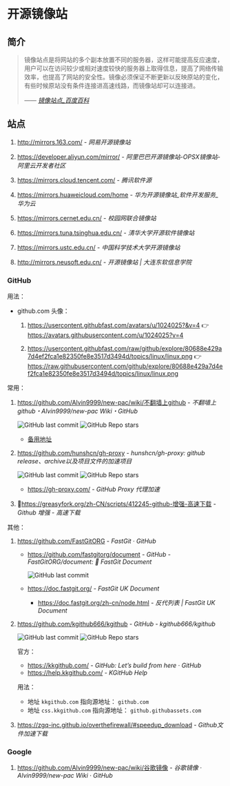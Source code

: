# 开源镜像站

## 简介

> 镜像站点是将网站的多个副本放置不同的服务器，这样可能提高反应速度，用户可以在访问较少或相对速度较快的服务器上取得信息，提高了网络传输效率，也提高了网站的安全性。镜像必须保证不断更新以反映原站的变化，有些时候原站没有条件连接进高速线路，而镜像站却可以连接进。
>
> <cite>—— [镜像站点_百度百科](https://baike.baidu.com/item/%E9%95%9C%E5%83%8F%E7%AB%99%E7%82%B9/86110)</cite>

## 站点

1. http://mirrors.163.com/ - *网易开源镜像站*

2. https://developer.aliyun.com/mirror/ - *阿里巴巴开源镜像站-OPSX镜像站-阿里云开发者社区*

3. https://mirrors.cloud.tencent.com/ - *腾讯软件源*

4. https://mirrors.huaweicloud.com/home - *华为开源镜像站_软件开发服务_华为云*

5. https://mirrors.cernet.edu.cn/ - *校园网联合镜像站*

6. https://mirrors.tuna.tsinghua.edu.cn/ - *清华大学开源软件镜像站*

7. https://mirrors.ustc.edu.cn/ - *中国科学技术大学开源镜像站*

8. http://mirrors.neusoft.edu.cn/ - *开源镜像站 | 大连东软信息学院*

### GitHub

用法：

- github.com 头像：

    1. https://usercontent.githubfast.com/avatars/u/1024025?&v=4 👉 https://avatars.githubusercontent.com/u/1024025?v=4

    2. https://usercontent.githubfast.com/raw/github/explore/80688e429a7d4ef2fca1e82350fe8e3517d3494d/topics/linux/linux.png 👉 https://raw.githubusercontent.com/github/explore/80688e429a7d4ef2fca1e82350fe8e3517d3494d/topics/linux/linux.png

常用：

1. <https://github.com/Alvin9999/new-pac/wiki/不翻墙上github> - *不翻墙上 github・Alvin9999/new-pac Wiki・GitHub*

    ![GitHub last commit](https://img.shields.io/github/last-commit/Alvin9999/new-pac?color=blue&logo=github)
    ![GitHub Repo stars](https://img.shields.io/github/stars/Alvin9999/new-pac?style=social)

    - [备用地址](https://bku7.xyz/不翻墙上github/)

2. https://github.com/hunshcn/gh-proxy - *hunshcn/gh-proxy: github release、archive以及项目文件的加速项目*

    ![GitHub last commit](https://img.shields.io/github/last-commit/hunshcn/gh-proxy?color=blue&logo=github)
    ![GitHub Repo stars](https://img.shields.io/github/stars/hunshcn/gh-proxy?style=social)

    - https://gh-proxy.com/ - *GitHub Proxy 代理加速*

3. 👏https://greasyfork.org/zh-CN/scripts/412245-github-增强-高速下载 - *Github 增强 - 高速下载*

其他：

1. https://github.com/FastGitORG - *FastGit · GitHub*

    - https://github.com/fastgitorg/document - *GitHub - FastGitORG/document: 📄 FastGit Document*

        ![GitHub last commit](https://badgen.net/github/last-commit/fastgitorg/document?icon=github&color=blue)

    - https://doc.fastgit.org/ - *FastGit UK Document*

        - https://doc.fastgit.org/zh-cn/node.html - *反代列表 | FastGit UK Document*

2. https://github.com/kgithub666/kgithub - *GitHub - kgithub666/kgithub*

    ![GitHub last commit](https://badgen.net/github/last-commit/kgithub666/kgithub?icon=github&color=blue)
    ![GitHub Repo stars](https://img.shields.io/github/stars/kgithub666/kgithub?style=social)

    官方：

    - https://kkgithub.com/ - *GitHub: Let’s build from here · GitHub*
    - https://help.kkgithub.com/ - *KGitHub Help*

    用法：

    - 地址 `kkgithub.com` 指向源地址： `github.com`
    - 地址 `css.kkgithub.com` 指向源地址： `github.githubassets.com`

3. https://zgq-inc.github.io/overthefirewall/#speedup_download - *Github文件加速下载*

### Google

1. https://github.com/Alvin9999/new-pac/wiki/谷歌镜像 - *谷歌镜像 · Alvin9999/new-pac Wiki · GitHub*

